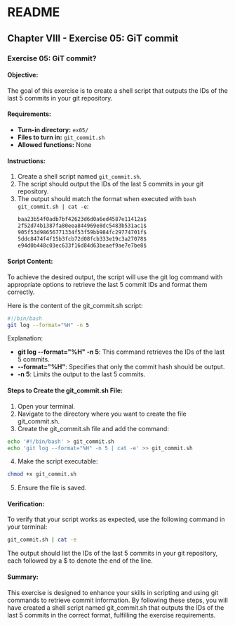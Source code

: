# README

## Chapter VIII - Exercise 05: GiT commit

### Exercise 05: GiT commit?

#### Objective:
The goal of this exercise is to create a shell script that outputs the IDs of the last 5 commits in your git repository.

#### Requirements:
- **Turn-in directory:** `ex05/`
- **Files to turn in:** `git_commit.sh`
- **Allowed functions:** None

#### Instructions:
1. Create a shell script named `git_commit.sh`.
2. The script should output the IDs of the last 5 commits in your git repository.
3. The output should match the format when executed with `bash git_commit.sh | cat -e`:
   ```sh
   baa23b54f0adb7bf42623d6d0a6ed4587e11412a$
   2f52d74b1387fa80eea844969e8dc5483b531ac1$
   905f53d98656771334f53f59bb984fc29774701f$
   5ddc8474f4f15b3fcb72d08fcb333e19c3a27078$
   e94d0b448c03ec633f16d84d63beaef9ae7e7be8$
    ```
#### Script Content:
To achieve the desired output, the script will use the git log command with appropriate options to retrieve the last 5 commit IDs and format them correctly.

Here is the content of the git_commit.sh script:
```sh
#!/bin/bash
git log --format="%H" -n 5
```
Explanation:

- **git log --format="%H" -n 5**: This command retrieves the IDs of the last 5 commits.
- **--format="%H"**: Specifies that only the commit hash should be output.
- **-n 5**: Limits the output to the last 5 commits.
#### Steps to Create the git_commit.sh File:
1. Open your terminal.
2. Navigate to the directory where you want to create the file git_commit.sh.
3. Create the git_commit.sh file and add the command:
```sh
echo '#!/bin/bash' > git_commit.sh
echo 'git log --format="%H" -n 5 | cat -e' >> git_commit.sh
```
4. Make the script executable:
```sh
chmod +x git_commit.sh
```
5. Ensure the file is saved.
#### Verification:
To verify that your script works as expected, use the following command in your terminal:

```sh
git_commit.sh | cat -e
```
The output should list the IDs of the last 5 commits in your git repository, each followed by a $ to denote the end of the line.

#### Summary:
This exercise is designed to enhance your skills in scripting and using git commands to retrieve commit information. By following these steps, you will have created a shell script named git_commit.sh that outputs the IDs of the last 5 commits in the correct format, fulfilling the exercise requirements.

